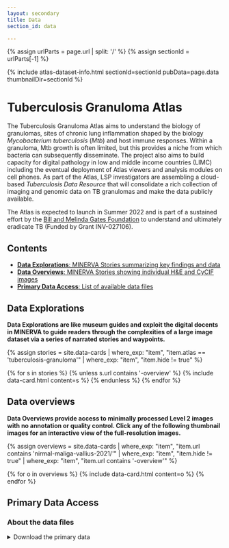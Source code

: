 ```yaml
---
layout: secondary
title: Data
section_id: data

---
```


{% assign urlParts = page.url | split: '/' %}
{% assign sectionId = urlParts[-1] %}

{% include atlas-dataset-info.html
    sectionId=sectionId
    pubData=page.data
    thumbnailDir=sectionId %}


# Tuberculosis Granuloma Atlas

The Tuberculosis Granuloma Atlas aims to understand the biology of granulomas, sites of chronic lung inflammation shaped by the biology *Mycobacterium tuberculosis* (*Mtb*) and host immune responses. Within a granuloma, Mtb growth is often limited, but this provides a niche from which bacteria can subsequently disseminate. The project also aims to build capacity for digital pathology in low and middle income countries (LIMC) including the eventual deployment of Atlas viewers and analysis modules on cell phones.  As part of the Atlas, LSP investigators are assembling a cloud-based *Tuberculosis Data Resource* that will consolidate a rich collection of imaging and genomic data on TB granulomas and make the data publicly available.

The Atlas is expected to launch in Summer 2022 and is part of a sustained effort by the [Bill and Melinda Gates Foundation](https://www.gatesfoundation.org/) to understand and ultimately eradicate TB (Funded by Grant INV-027106).

## Contents
* [__Data Explorations__: MINERVA Stories summarizing key findings and
  data](#data-explorations)
* [__Data Overviews__: MINERVA Stories showing individual H&E and CyCIF
  images](#data-overviews)
* [__Primary Data Access__: List of available data files](#primary-data-access)

## Data Explorations
**Data Explorations are like museum guides and exploit the digital docents in MINERVA to guide readers through the complexities of a large image dataset via a series of narrated stories and waypoints.**

{%
    assign stories = site.data-cards
    | where_exp: "item", "item.atlas == 'tuberculosis-granuloma'"
    | where_exp: "item", "item.hide != true"
%}

<section class="data-cards">
    <div class="data-cards__inner">
        <div class="data-cards__items">
            {% for s in stories %}
            {% unless s.url contains '-overview' %}
            {% include data-card.html content=s %}
            {% endunless %}
            {% endfor %}
        </div>
    </div>
</section>


## Data overviews

**Data Overviews provide access to minimally processed Level 2 images with no annotation or quality control. Click any of the following thumbnail images for an interactive view of the full-resolution images.**

{%
    assign overviews = site.data-cards
    | where_exp: "item", "item.url contains 'nirmal-maliga-vallius-2021/'"
    | where_exp: "item", "item.hide != true"
    | where_exp: "item", "item.url contains '-overview'"
%}

<section class="data-cards">
    <div class="data-cards__inner">
        <div class="data-cards__items">
            {% for o in overviews %}
            {% include data-card.html content=o %}
            {% endfor %}
        </div>
    </div>
</section>

## Primary Data Access
### About the data files

<details>
    <summary>Download the primary data</summary>
<div markdown="1">
{% include_relative nirmal-maliga-vallius-2021-file-list.md %}
</div>
</details>
